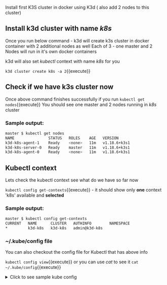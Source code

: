 Install first K3S cluster in docker using K3d ( also add 2 nodes to this cluster)

## Install k3d cluster with name _k8s_

Once you run below command - k3d will create k3s cluster in docker container with 2 additional nodes as well 
Each of 3 - one master and 2 Nodes will run in it's own docker containers

k3d will also set _kubectl_ context with name _k8s_ for you 

`k3d cluster create k8s -a 2`{{execute}}

## Check if we have k3s cluster now

Once above command finishes successfully if you run `kubectl get nodes`{{execute}}
You should see one master and 2 nodes running in _k8s_ cluster

### Sample output: 
```bash
master $ kubectl get nodes
NAME               STATUS   ROLES    AGE   VERSION
k3d-k8s-agent-1    Ready    <none>   11m   v1.18.6+k3s1
k3d-k8s-server-0   Ready    master   11m   v1.18.6+k3s1
k3d-k8s-agent-0    Ready    <none>   11m   v1.18.6+k3s1
```

## Kubectl context 

Lets check the kubectl context see what do we have so far now 

`kubectl config get-contexts`{{execute}} - it should show only **one** context 'k8s' available and __selected__ 

### Sample output:

```bash
master $ kubectl config get-contexts
CURRENT   NAME      CLUSTER   AUTHINFO        NAMESPACE
*         k3d-k8s   k3d-k8s   admin@k3d-k8s
```

### ~/.kube/config file

You can also checkout the config file for Kubectl that has above info 

`kubectl config view`{{execute}} or you can use *cat* to see it `cat ~/.kube/config`{{execute}}

<details>
  <summary>Click to see sample kube config</summary>
  
```
master $ kubectl config view

apiVersion: v1
clusters:
- cluster:
    certificate-authority-data: DATA+OMITTED
    server: https://0.0.0.0:46639
  name: k3d-k8s
contexts:
- context:
    cluster: k3d-k8s
    user: admin@k3d-k8s
  name: k3d-k8s
current-context: k3d-k8s
kind: Config
preferences: {}
users:
- name: admin@k3d-k8s
  user:
    password: 65af72f5c1257e08d4c78bc70da7a30a
    username: admin
```
</details>

